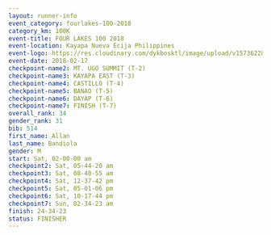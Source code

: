 ```yaml
---
layout: runner-info 
event_category: fourlakes-100-2018 
category_km: 100K 
event-title: FOUR LAKES 100 2018 
event-location: Kayapa Nueva Ecija Philippines 
event-logo: https://res.cloudinary.com/dykbosktl/image/upload/v1573622832/Logo/logo_1_hdutmh.jpg 
event-date: 2018-02-17 
checkpoint-name2: MT. UGO SUMMIT (T-2) 
checkpoint-name3: KAYAPA EAST (T-3) 
checkpoint-name4: CASTILLO (T-4) 
checkpoint-name5: BANAO (T-5) 
checkpoint-name6: DAYAP (T-6) 
checkpoint-name7: FINISH (T-7) 
overall_rank: 34
gender_rank: 31
bib: 514
first_name: Allan
last_name: Bandiola
gender: M
start: Sat, 02-00-00 am
checkpoint2: Sat, 05-44-20 am
checkpoint3: Sat, 08-40-55 am
checkpoint4: Sat, 12-37-42 pm
checkpoint5: Sat, 05-01-06 pm
checkpoint6: Sat, 10-17-44 pm
checkpoint7: Sun, 02-34-23 am
finish: 24-34-23
status: FINISHER
---
```

